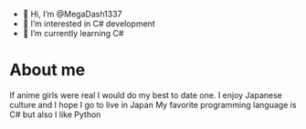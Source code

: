 - 👋 Hi, I’m @MegaDash1337
- 👀 I’m interested in C# development
- 🌱 I’m currently learning C#

# About me
If anime girls were real I would do my best to date one.
I enjoy Japanese culture and I hope I go to live in Japan
My favorite programming language is C# but also I like Python 

<!---
MegaDash1337/MegaDash1337 is a ✨ special ✨ repository because its `README.md` (this file) appears on your GitHub profile.
You can click the Preview link to take a look at your changes.
--->
